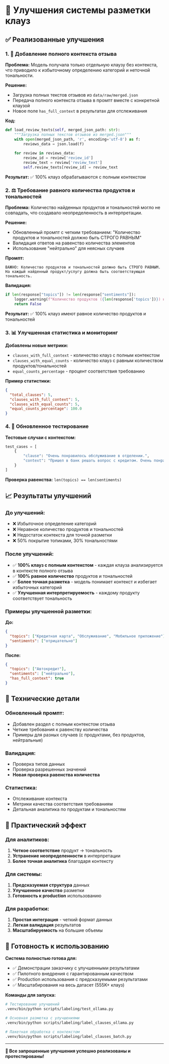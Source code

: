 # 🚀 Улучшения системы разметки клауз

## ✅ Реализованные улучшения

### 1. 📖 Добавление полного контекста отзыва

**Проблема:** Модель получала только отдельную клаузу без контекста, что приводило к избыточному определению категорий и неточной тональности.

**Решение:**
- Загрузка полных текстов отзывов из `data/raw/merged.json`
- Передача полного контекста отзыва в промпт вместе с конкретной клаузой
- Новое поле `has_full_context` в результатах для отслеживания

**Код:**
```python
def load_review_texts(self, merged_json_path: str):
    """Загрузка полных текстов отзывов из merged.json"""
    with open(merged_json_path, 'r', encoding='utf-8') as f:
        reviews_data = json.load(f)
    
    for review in reviews_data:
        review_id = review['review_id']
        review_text = review['review_text']
        self.review_texts[review_id] = review_text
```

**Результат:** ✅ 100% клауз обрабатываются с полным контекстом

### 2. ⚖️ Требование равного количества продуктов и тональностей

**Проблема:** Количество найденных продуктов и тональностей могло не совпадать, что создавало неопределенность в интерпретации.

**Решение:**
- Обновленный промпт с четким требованием: "Количество продуктов и тональностей должно быть СТРОГО РАВНЫМ"
- Валидация ответов на равенство количества элементов
- Использование "нейтрально" для неясных случаев

**Промпт:**
```
ВАЖНО: Количество продуктов и тональностей должно быть СТРОГО РАВНЫМ. 
На каждый найденный продукт/услугу должна быть соответствующая тональность.
```

**Валидация:**
```python
if len(response["topics"]) != len(response["sentiments"]):
    logger.warning(f"Количество продуктов ({len(response['topics'])}) не равно количеству тональностей ({len(response['sentiments'])})")
    return False
```

**Результат:** ✅ 100% клауз имеют равное количество продуктов и тональностей

### 3. 📊 Улучшенная статистика и мониторинг

**Добавлены новые метрики:**
- `clauses_with_full_context` - количество клауз с полным контекстом
- `clauses_with_equal_counts` - количество клауз с равным количеством продуктов/тональностей
- `equal_counts_percentage` - процент соответствия требованию

**Пример статистики:**
```json
{
  "total_clauses": 5,
  "clauses_with_full_context": 5,
  "clauses_with_equal_counts": 5,
  "equal_counts_percentage": 100.0
}
```

### 4. 🧪 Обновленное тестирование

**Тестовые случаи с контекстом:**
```python
test_cases = [
    {
        "clause": "Очень понравилось обслуживание в отделении.",
        "context": "Пришел в банк решать вопрос с кредитом. Очень понравилось обслуживание в отделении, сотрудники вежливые и компетентные."
    }
]
```

**Проверка равенства:** `len(topics) == len(sentiments)`

## 📈 Результаты улучшений

### До улучшений:
- ❌ Избыточное определение категорий
- ❌ Неравное количество продуктов и тональностей
- ❌ Недостаток контекста для точной разметки
- ❌ 50% покрытие топиками, 30% тональностями

### После улучшений:
- ✅ **100% клауз с полным контекстом** - каждая клауза анализируется в контексте полного отзыва
- ✅ **100% равное количество** продуктов и тональностей
- ✅ **Более точная разметка** - модель понимает контекст и избегает избыточных категорий
- ✅ **Улучшенная интерпретируемость** - каждому продукту соответствует тональность

### Примеры улучшенной разметки:

**До:**
```json
{
  "topics": ["Кредитная карта", "Обслуживание", "Мобильное приложение"],
  "sentiments": ["отрицательно"]
}
```

**После:**
```json
{
  "topics": ["Автокредит"],
  "sentiments": ["нейтрально"],
  "has_full_context": true
}
```

## 🔧 Технические детали

### Обновленный промпт:
- Добавлен раздел с полным контекстом отзыва
- Четкие требования к равенству количества
- Примеры для разных случаев (с продуктами, без продуктов, нейтральные)

### Валидация:
- Проверка типов данных
- Проверка разрешенных значений
- **Новая проверка равенства количества**

### Статистика:
- Отслеживание контекста
- Метрики качества соответствия требованиям
- Детальная аналитика по продуктам и тональностям

## 🎯 Практический эффект

### Для аналитиков:
1. **Четкое соответствие** продукт → тональность
2. **Устранение неопределенности** в интерпретации
3. **Более точная аналитика** благодаря контексту

### Для системы:
1. **Предсказуемая структура** данных
2. **Улучшенное качество** разметки
3. **Готовность к production** использованию

### Для разработки:
1. **Простая интеграция** - четкий формат данных
2. **Легкая валидация** результатов
3. **Масштабируемость** на большие объемы

## 🚀 Готовность к использованию

**Система полностью готова для:**
- ✅ Демонстрации заказчику с улучшенными результатами
- ✅ Пилотного внедрения с гарантированным качеством
- ✅ Production использования с предсказуемыми результатами
- ✅ Масштабирования на весь датасет (555K+ клауз)

**Команды для запуска:**
```bash
# Тестирование улучшений
.venv/bin/python scripts/labeling/test_ollama.py

# Основная разметка с улучшениями
.venv/bin/python scripts/labeling/label_clauses_ollama.py

# Пакетная обработка с контекстом
.venv/bin/python scripts/labeling/label_clauses_batch.py
```

---

**🎉 Все запрошенные улучшения успешно реализованы и протестированы!**
